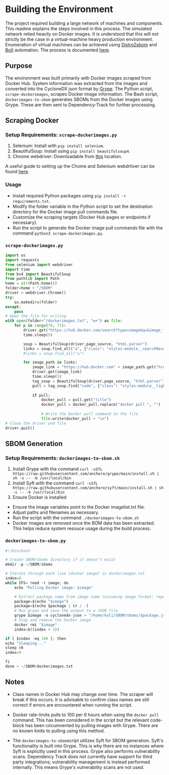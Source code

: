 # Building the Environment

The project required building a large network of machines and components. This readme explains the steps involved in this process. The simulated network relied heavily on Docker images. It is understood that this will not strictly be the case in a virtual-machine heavy production environment. Enumeration of virtual machines can be achieved using [Distro2sbom](https://pypi.org/project/distro2sbom/) and [Bolt](https://www.puppet.com/community/open-source/bolt) automation. The process is documented [here](https://gitlab.labranet.jamk.fi/AB8910/jyvsectec/-/blob/main/sbom/bolt/Boltdir/Bolt.md). 

## Purpose

The environment was built primarily with Docker images scraped from Docker Hub. System information was extracted from the images and converted into the CycloneDX json format by [Grype](https://anchore.com/opensource/). The Python script, `scrape-dockerimages`, scrapes Docker image information. The Bash script, `dockerimages-to-sbom` generates SBOMs from the Docker images using Grype. These are then sent to Dependency-Track for further processing.

## Scraping Docker

### Setup Requirements: `scrape-dockerimages.py`

1. Selenium: Install with `pip install selenium`.
2. BeautifulSoup: Install using `pip install beautifulsoup4`.
3. Chrome webdriver: Downloadable from [this](https://googlechromelabs.github.io/chrome-for-testing/) location. 

A useful guide to setting up the Chome and Selenium webdrtiver can be found [here](https://techstarspace.engineer/2020/02/19/setup-chrome-driver-for-selenium-on-kali-linux/).

### Usage

* Install required Python packages using `pip install -r requirements.txt`.
* Modify the folder variable in the Python script to set the destination directory for the Docker image pull commands file.
* Customize the scraping targets (Docker Hub pages or endpoints if necessary).
* Run the script to generate the Docker image pull commands file with the command `python3 scrape-dockerimages.py`.

### `scrape-dockerimages.py`

``` python
import os
import requests
from selenium import webdriver
import time
from bs4 import BeautifulSoup
from pathlib import Path
home = str(Path.home())
folder=home + "/SBOM"
driver = webdriver.Chrome()
try:
    os.makedirs(folder)
except:
    pass
# Open the file for writing
with open(folder+"/dockerimages.txt", "w+") as file:
    for p in range(70, 71):
        driver.get("https://hub.docker.com/search?type=image&q=&image_filter=store&page={}".format(p))
        time.sleep(5)

        soup = BeautifulSoup(driver.page_source, "html.parser")
        links = soup.find_all("a", {"class": "styles-module__searchResult___DpBk9 styles-module__clickable___E_oF_"})
        #links = soup.find_all("a")

        for image_path in links:
            image_link = "https://hub.docker.com" + image_path.get("href") + "/tags"
            driver.get(image_link)
            time.sleep(5)
            tag_soup = BeautifulSoup(driver.page_source, "html.parser")
            pull = tag_soup.find("code", {"class": "styles-module__lightInput___i1FfU styles-module__copyable___hmul7"})
            
            if pull:
                docker_pull = pull.get("title")
                docker_pull = docker_pull.replace("docker pull ", "")
                
                # Write the Docker pull command to the file
                file.write(docker_pull + "\n")
# Close the driver and file
driver.quit()
```



## SBOM Generation

### Setup Requirements: `dockerimages-to-sbom.sh`

1. Install Grype with the command `curl -sSfL https://raw.githubusercontent.com/anchore/grype/main/install.sh | sh -s -- -b /usr/local/bin`
2. Install Syft with the command `curl -sSfL https://raw.githubusercontent.com/anchore/syft/main/install.sh | sh -s -- -b /usr/local/bin`
3. Ensure Docker is installed

* Ensure the image variables point to the Docker imagelist.txt file.
* Adjust paths and filenames as necessary.
* Run the script with the command `./dockerimages-to-sbom.sh`
* Docker images are removed once the BOM data has been extracted. This helps reduce system resouce usage during the build process. 

### `dockerimages-to-sbom.py`

``` python
#!/bin/bash

# Create SBOM/sboms directory if it doesn't exist
mkdir -p ~/SBOM/sboms

# Iterate through each line (docker image) in dockerimages.txt
index=0
while IFS= read -r image; do
    echo "Pulling Docker image: $image"

    # Extract package name from image name (assuming image format: repository/packa>
    package=$(echo "$image")
    package=$(echo $package | tr / -)
    # Run grype and save the output to a JSON file
    grype $image -o cyclonedx-json > "/home/kali/SBOM/sboms/$package.json"
    # Stop and remove the Docker image
    docker rmi "$image"
    index=$((index + 1))

if [ $index -eq 100 ]; then
echo "Sleeping..."
sleep 6h
index=0

fi
done < ~/SBOM/dockerimages.txt
```

## Notes

* Class names in Docker Hub may change over time. The scraper will break if this occurs. It is advisable to confirm class names are still correct if errors are encountered when running the script.

* Docker rate-limits pulls to 100 per 6 hours when using the `docker pull` command. This has been considered in the script but the relevant code-block has been circumvented by pulling images with Grype. There are no known limits to pulling using this method. 

* The `dockerimages-to-sbom`script utilizes Syft for SBOM generation. Syft's functionality is built into Grype. This is why there are no instances where Syft is explicitly used in this process. Grype also performs vulnerability scans. Dependency Track does not currently have support for third party integrations; vulnerability management is instead performed internally. This means Grype's vulnerability scans are not used. 
